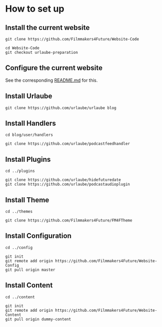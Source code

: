 # How to set up

## Install the current website

```
git clone https://github.com/Filmmakers4Future/Website-Code

cd Website-Code
git checkout urlaube-preparation
```

## Configure the current website

See the corresponding [README.md](https://github.com/Filmmakers4Future/Website-Code/blob/master/README.md) for this.

## Install Urlaube

```
git clone https://github.com/urlaube/urlaube blog
```

## Install Handlers

```
cd blog/user/handlers

git clone https://github.com/urlaube/podcastfeedhandler
```

## Install Plugins

```
cd ../plugins

git clone https://github.com/urlaube/hidefuturedate
git clone https://github.com/urlaube/podcastaudioplugin
```

## Install Theme

```
cd ../themes

git clone https://github.com/Filmmakers4Future/FM4FTheme
```

## Install Configuration

```
cd ../config

git init
git remote add origin https://github.com/Filmmakers4Future/Website-Config
git pull origin master
```

## Install Content

```
cd ../content

git init
git remote add origin https://github.com/Filmmakers4Future/Website-Content
git pull origin dummy-content
```
